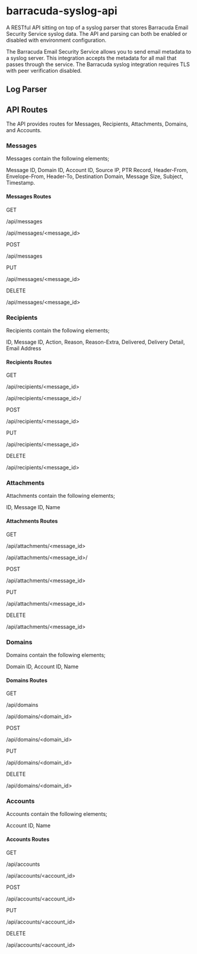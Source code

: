 # barracuda-syslog-api
A RESTful API sitting on top of a syslog parser that stores Barracuda Email Security Service syslog data.  The API and parsing can both be enabled or disabled with environment configuration.

The Barracuda Email Security Service allows you to send email metadata to a syslog server. This integration accepts the metadata for all mail that passes through the service.  The Barracuda syslog integration requires TLS with peer verification disabled.

## Log Parser

## API Routes
The API provides routes for Messages, Recipients, Attachments, Domains, and Accounts.

### Messages
Messages contain the following elements; 

Message ID, Domain ID, Account ID, Source IP, PTR Record, Header-From, Envelope-From, Header-To, Destination Domain, Message Size, Subject, Timestamp.

#### Messages Routes
GET

  /api/messages
  
  /api/messages/<message_id>
 
 
POST

  /api/messages
  
  
PUT

  /api/messages/<message_id>
  
  
DELETE

  /api/messages/<message_id>
  

### Recipients
Recipients contain the following elements; 

ID, Message ID, Action, Reason, Reason-Extra, Delivered, Delivery Detail, Email Address

#### Recipients Routes
GET

  /api/recipients/<message_id>
  
  /api/recipients/<message_id>/<id>
 
 
POST

  /api/recipients/<message_id>
  
  
PUT

  /api/recipients/<message_id>
  
  
DELETE

  /api/recipients/<message_id>


### Attachments
Attachments contain the following elements; 

ID, Message ID, Name

#### Attachments Routes
GET

  /api/attachments/<message_id>
  
  /api/attachments/<message_id>/<id>
 
 
POST

  /api/attachments/<message_id>
  
  
PUT

  /api/attachments/<message_id>
  
  
DELETE

  /api/attachments/<message_id>
  
  
### Domains
Domains contain the following elements; 

Domain ID, Account ID, Name

#### Domains Routes
GET

  /api/domains
 
  /api/domains/<domain_id>
 
 
POST

  /api/domains/<domain_id>
  
  
PUT

  /api/domains/<domain_id>
  
  
DELETE

  /api/domains/<domain_id>


### Accounts
Accounts contain the following elements; 

Account ID, Name

#### Accounts Routes
GET

  /api/accounts
  
  /api/accounts/<account_id>
 
 
POST

  /api/accounts/<account_id>
  
  
PUT

  /api/accounts/<account_id>
  
  
DELETE

  /api/accounts/<account_id>
